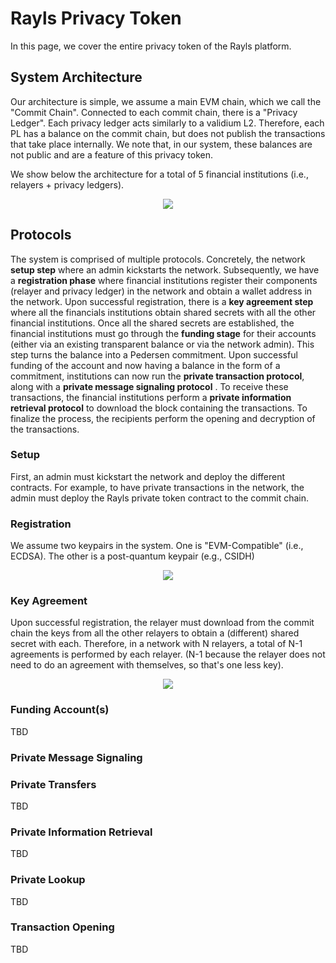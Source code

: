 # Rayls Privacy Token
In this page, we cover the entire privacy token of the Rayls platform. 

## System Architecture
Our architecture is simple, we assume a main EVM chain, which we call the "Commit Chain". Connected to each commit chain, there is a "Privacy Ledger". Each privacy ledger acts similarly to a validium L2. Therefore, each PL has a balance on the commit chain, but does not publish the transactions that take place internally. We note that, in our system, these balances are not public and are a feature of this privacy token.

We show below the architecture for a total of 5 financial institutions (i.e., relayers + privacy ledgers).

<p align="center">
  <img src="https://github.com/yaksetig/zktoken/blob/main/figures/rayls_architecture.png" />
</p>


## Protocols
The system is comprised of multiple protocols. Concretely, the network **setup step** where an admin kickstarts the network. Subsequently, we have a **registration phase** where financial institutions register their components (relayer and privacy ledger) in the network and obtain a wallet address in the network. Upon successful registration, there is a **key agreement step** where all the financials institutions obtain shared secrets with all the other financial institutions. Once all the shared secrets are established, the financial institutions must go through the **funding stage** for their accounts (either via an existing transparent balance or via the network admin). This step turns the balance into a Pedersen commitment. Upon successful funding of the account and now having a balance in the form of a commitment, institutions can now run the **private transaction protocol**, along with a **private message signaling protocol** . To receive these transactions, the financial institutions perform a **private information retrieval protocol** to download the block containing the transactions. To finalize the process, the recipients perform the opening and decryption of the transactions. 

### Setup
First, an admin must kickstart the network and deploy the different contracts. For example, to have private transactions in the network, the admin must deploy the Rayls private token contract to the commit chain. 

### Registration
We assume two keypairs in the system. One is "EVM-Compatible" (i.e., ECDSA). The other is a post-quantum keypair (e.g., CSIDH)

<p align="center">
  <img src="https://github.com/yaksetig/zktoken/blob/main/figures/key_registration.png" />
</p>

### Key Agreement
Upon successful registration, the relayer must download from the commit chain the keys from all the other relayers to obtain a (different) shared secret with each. Therefore, in a network with N relayers, a total of N-1 agreements is performed by each relayer. (N-1 because the relayer does not need to do an agreement with themselves, so that's one less key).

<p align="center">
  <img src="https://github.com/yaksetig/zktoken/blob/main/figures/key_agreement.png" />
</p>

### Funding Account(s)
TBD

### Private Message Signaling

### Private Transfers
TBD

### Private Information Retrieval
TBD

### Private Lookup
TBD

### Transaction Opening
TBD


